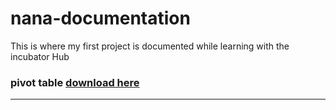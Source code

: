 # nana-documentation
This is where my first project is documented while learning with the incubator Hub
### pivot table [download here](https://www.google.com/search?q=microsoft+excel+download&oq=microsoft+exc&gs_lcrp=EgZjaHJvbWUqCggCEAAYsQMYgAQyBggAEEUYOTINCAEQABiDARixAxiABDIKCAIQABixAxiABDINCAMQABiDARixAxiABDIHCAQQABiABDIHCAUQABiABDIHCAYQABiABDIHCAcQABiABDIHCAgQABiABDIHCAkQABiABNIBCTE3NjI3ajBqN6gCALACAA&sourceid=chrome&ie=UTF-8)
---



